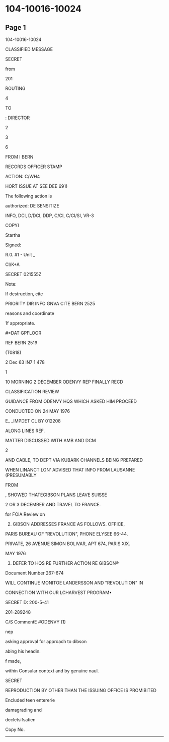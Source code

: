 # 104-10016-10024

## Page 1

104-10016-10024

CLASSIFIED MESSAGE

SECRET

from

201

ROUTING

4

TO

: DIRECTOR

2

3

6

FROM I BERN

RECORDS OFFICER STAMP

ACTION: C/WH4

HORT ISSUE AT SEE DEE 691)

The following action is

authorized: DE SENSITIZE

INFO, DCI, D/DCI, DDP, C/CI, C/CI/SI, VR-3

COPYI

Startha

Signed:

R.0. #1 - Unit _

CI/K+A

SECRET 021555Z

Note:

If destruction, cite

PRIORITY DIR INFO GNVA CITE BERN 2525

reasons and coordinate

1f appropriate.

#*DAT GPFLOOR

REF BERN 2519

(T0818)

2 Dec 63 IN7 1 478

1

10 MORNING 2 DECEMBER ODENVY REP FINALLY RECD

CLASSIFICATION REVIEW

GUIDANCE FROM ODENVY HQS WHICH ASKED HIM PROCEED

CONDUCTED ON 24 MAY 1976

E_ _IMPDET CL BY 012208

ALONG LINES REF.

MATTER DISCUSSED WITH AMB AND DCM

2

AND CABLE, TO DEPT VIA KUBARK CHANNELS BEING PREPARED

WHEN LINANCT LON' ADVISED THAT INFO FROM LAUSANNE (PRESUMABLY

FROM

, SHOWED THATEGIBSON PLANS LEAVE SUISSE

2 OR 3 DECEMBER AND TRAVEL TO FRANCE.

for FOlA Review on

2. GIBSON ADDRESSES FRANCE AS FOLLOWS. OFFICE,

PARIS BUREAU OF "REVOLUTION", PHONE ELYSEE 66-44.

PRIVATE, 26 AVENUE SIMON BOLIVAR, APT 674, PARIS XIX.

MAY 1976

3. DEFER TO HQS RE FURTHER ACTION RE GIBSON®

Document Number 267-674

WILL CONTINUE MONITOE LANDERSSON AND "REVOLUTION" IN

CONNECTION WITH OUR LCHARVEST PROGRAM•

SECRET D: 200-5-41

201-289248

C/S CommentE #ODENVY (1)

nep

asking approval for approach to dibson

abing his headin.

f made,

within Consular context and by genuine naul.

SECRET

REPRODUCTION BY OTHER THAN THE ISSUING OFFICE IS PROMIBITED

Encluded teen entererie

damagrading and

decletsifsatien

Copy No.

---

